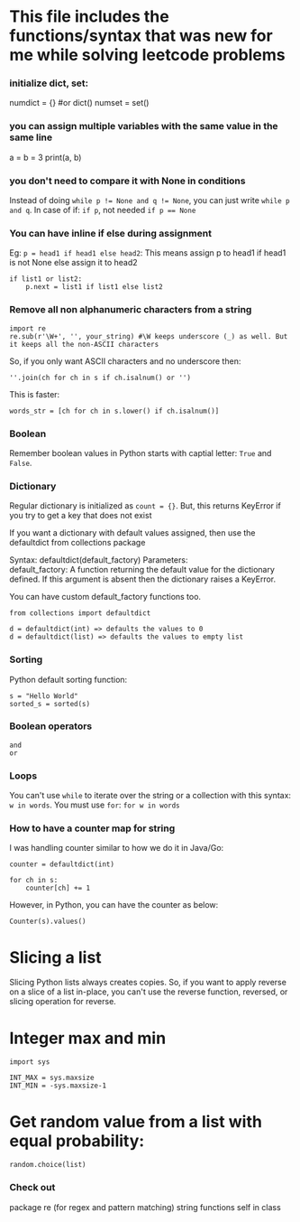 # This file includes the functions/syntax that was new for me while solving leetcode problems

### initialize dict, set:
numdict = {} #or dict()
numset = set()

### you can assign multiple variables with the same value in the same line

a = b = 3
print(a, b)

### you don't need to compare it with None in conditions

Instead of doing `while p != None and q != None`, you can just write `while p and q`. In case of if: `if p`, not needed `if p == None`

### You can have inline if else during assignment

Eg: `p = head1 if head1 else head2`: This means assign p to head1 if head1 is not None else assign it to head2
```
if list1 or list2:
    p.next = list1 if list1 else list2
```


### Remove all non alphanumeric characters from a string
```
import re
re.sub(r'\W+', '', your_string) #\W keeps underscore (_) as well. But it keeps all the non-ASCII characters
```

So, if you only want ASCII characters and no underscore then:

```
''.join(ch for ch in s if ch.isalnum() or '')
```

This is faster:
```
words_str = [ch for ch in s.lower() if ch.isalnum()]
```


### Boolean

Remember boolean values in Python starts with captial letter: `True` and `False`.

### Dictionary

Regular dictionary is initialized as `count = {}`. But, this returns KeyError if you try to get a key that does not exist

If you want a dictionary with default values assigned, then use the defaultdict from collections package

Syntax: defaultdict(default_factory)
Parameters:  
    default_factory: A function returning the default value for the dictionary defined. If this argument is absent then the dictionary raises a KeyError.

You can have custom default_factory functions too.

```
from collections import defaultdict

d = defaultdict(int) => defaults the values to 0
d = defaultdict(list) => defaults the values to empty list
```


### Sorting

Python default sorting function:

```
s = "Hello World"
sorted_s = sorted(s)
```


### Boolean operators

```
and
or
```

### Loops

You can't use `while` to iterate over the string or a collection with this syntax: `w in words`. You must use `for`: `for w in words`

### How to have a counter map for string

I was handling counter similar to how we do it in Java/Go:

```
counter = defaultdict(int)

for ch in s:
    counter[ch] += 1
```

However, in Python, you can have the counter as below:

```
Counter(s).values()
```


# Slicing a list

Slicing Python lists always creates copies. So, if you want to apply reverse on a slice of a list in-place, you can't use the reverse function, reversed, or slicing operation for reverse.


# Integer max and min

```
import sys

INT_MAX = sys.maxsize
INT_MIN = -sys.maxsize-1
```

# Get random value from a list with equal probability:

```
random.choice(list)
```

### Check out


package re (for regex and pattern matching)
string functions
self in class